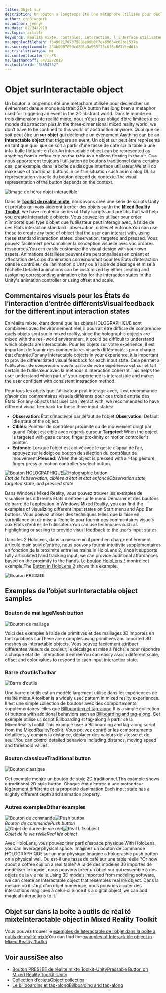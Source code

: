 ```yaml
---
title: Objet sur
description: Un bouton a longtemps été une métaphore utilisée pour déclencher un événement dans le monde abstrait 2D. Dans le monde en trois dimensions de réalité mixte, nous n’êtes pas obligé d’être limitées à ce monde d’abstraction plus.
author: cre8ivepark
ms.author: jennyk
ms.date: 02/24/2019
ms.topic: article
keywords: Réalité mixte, contrôles, interaction, l’interface utilisateur, l’expérience utilisateur
ms.openlocfilehash: f349d21707375690e00b0f7e465634c62be1537e
ms.sourcegitcommit: 384b0087899cd835a3a965f75c6f6c607c9edd1b
ms.translationtype: MT
ms.contentlocale: fr-FR
ms.lasthandoff: 04/12/2019
ms.locfileid: "59594762"
---
```

# <a name="interactable-object"></a><span data-ttu-id="7e9c2-105">Objet sur</span><span class="sxs-lookup"><span data-stu-id="7e9c2-105">Interactable object</span></span>

<span data-ttu-id="7e9c2-106">Un bouton a longtemps été une métaphore utilisée pour déclencher un événement dans le monde abstrait 2D.</span><span class="sxs-lookup"><span data-stu-id="7e9c2-106">A button has long been a metaphor used for triggering an event in the 2D abstract world.</span></span> <span data-ttu-id="7e9c2-107">Dans le monde en trois dimensions de réalité mixte, nous n’êtes pas obligé d’être limitées à ce monde d’abstraction plus.</span><span class="sxs-lookup"><span data-stu-id="7e9c2-107">In the three-dimensional mixed reality world, we don’t have to be confined to this world of abstraction anymore.</span></span> <span data-ttu-id="7e9c2-108">Quoi que ce soit peut être un **sur objet** qui déclenche un événement.</span><span class="sxs-lookup"><span data-stu-id="7e9c2-108">Anything can be an **Interactable object** that triggers an event.</span></span> <span data-ttu-id="7e9c2-109">Un objet sur peut être représenté en tant que quoi que ce soit à partir d’une tasse de café sur la table à une info-bulle flottante en l’air.</span><span class="sxs-lookup"><span data-stu-id="7e9c2-109">An interactable object can be represented as anything from a coffee cup on the table to a balloon floating in the air.</span></span> <span data-ttu-id="7e9c2-110">Que nous apporterons toujours l’utilisation de boutons traditionnel dans certains cas, par exemple, dans la boîte de dialogue interface utilisateur.</span><span class="sxs-lookup"><span data-stu-id="7e9c2-110">We still do make use of traditional buttons in certain situation such as in dialog UI.</span></span> <span data-ttu-id="7e9c2-111">La représentation visuelle du bouton dépend du contexte.</span><span class="sxs-lookup"><span data-stu-id="7e9c2-111">The visual representation of the button depends on the context.</span></span>

![Image de héros objet interactible](images/640px-interactibleobject-hero-640px.jpg)


<span data-ttu-id="7e9c2-113">Dans le  **[Toolkit de réalité mixte](https://github.com/Microsoft/MixedRealityToolkit-Unity)**, nous avons créé une série de scripts Unity et prefabs qui vous aideront à créer des objets sur.</span><span class="sxs-lookup"><span data-stu-id="7e9c2-113">In the **[Mixed Reality Toolkit](https://github.com/Microsoft/MixedRealityToolkit-Unity)**, we have created a series of Unity scripts and prefabs that will help you create Interactable objects.</span></span> <span data-ttu-id="7e9c2-114">Vous pouvez les utiliser pour créer n’importe quel type d’objet que l’utilisateur peut interagir avec, à l’aide de ces États interaction standard : observation, ciblés et enfoncé.</span><span class="sxs-lookup"><span data-stu-id="7e9c2-114">You can use these to create any type of object that the user can interact with, using these standard interaction states: observation, targeted and pressed.</span></span> <span data-ttu-id="7e9c2-115">Vous pouvez facilement personnaliser la conception visuelle avec vos propres ressources.</span><span class="sxs-lookup"><span data-stu-id="7e9c2-115">You can easily customize the visual design with your own assets.</span></span> <span data-ttu-id="7e9c2-116">Animations détaillées peuvent être personnalisées en créant et affectation des clips d’animation correspondant pour les États d’interaction dans le contrôleur de l’animation d’Unity ou à l’aide de décalage et mise à l’échelle.</span><span class="sxs-lookup"><span data-stu-id="7e9c2-116">Detailed animations can be customized by either creating and assigning corresponding animation clips for the interaction states in the Unity's animation controller or using offset and scale.</span></span> 


## <a name="visual-feedback-for-the-different-input-interaction-states"></a><span data-ttu-id="7e9c2-117">Commentaires visuels pour les États de l’interaction d’entrée différents</span><span class="sxs-lookup"><span data-stu-id="7e9c2-117">Visual feedback for the different input interaction states</span></span>

<span data-ttu-id="7e9c2-118">En réalité mixte, étant donné que les objets HOLOGRAPHIQUE sont combinées avec l’environnement réel, il pourrait être difficile de comprendre quels objets sont sur.</span><span class="sxs-lookup"><span data-stu-id="7e9c2-118">In mixed reality, since the holographic objects are mixed with the real-world environment, it could be difficult to understand which objects are interactable.</span></span> <span data-ttu-id="7e9c2-119">Pour les objets sur votre expérience, il est important de fournir des commentaires visuels différenciées pour chaque état d’entrée.</span><span class="sxs-lookup"><span data-stu-id="7e9c2-119">For any interactable objects in your experience, it is important to provide differentiated visual feedback for each input state.</span></span> <span data-ttu-id="7e9c2-120">Cela permet à l’utilisateur de comprendre quelle partie de votre expérience est sur et fait certain de l’utilisateur avec la méthode d’interaction cohérent.</span><span class="sxs-lookup"><span data-stu-id="7e9c2-120">This helps the user understand which part of your experience is interactable and makes the user confident with consistent interaction method.</span></span>

<span data-ttu-id="7e9c2-121">Pour tous les objets que l’utilisateur peut interagir avec, il est recommandé d’avoir des commentaires visuels différents pour ces trois d’entrée des États :</span><span class="sxs-lookup"><span data-stu-id="7e9c2-121">For any objects that user can interact with, we recommended to have different visual feedback for these three input states:</span></span>
* <span data-ttu-id="7e9c2-122">**Observation**: État d’inactivité par défaut de l’objet.</span><span class="sxs-lookup"><span data-stu-id="7e9c2-122">**Observation**: Default idle state of the object.</span></span>
* <span data-ttu-id="7e9c2-123">**Ciblés**: Pointeur de contrôleur proximité ou de mouvement doigt par quand l’objet est ciblé avec regards curseur.</span><span class="sxs-lookup"><span data-stu-id="7e9c2-123">**Targeted**: When the object is targeted with gaze cursor, finger proximity or motion controller's pointer.</span></span>
* <span data-ttu-id="7e9c2-124">**Enfoncé**: Lorsque l’objet est activé avec le geste d’appui de l’air, appuyez sur le doigt ou bouton de sélection du contrôleur de mouvement.</span><span class="sxs-lookup"><span data-stu-id="7e9c2-124">**Pressed**: When the object is pressed with air-tap gesture, finger press or motion controller's select button.</span></span>

<span data-ttu-id="7e9c2-125">![Bouton HOLOGRAPHIQUE](images/640px-interactibleobject-holographicbutton-650px.jpg)</span><span class="sxs-lookup"><span data-stu-id="7e9c2-125">![Holographic button](images/640px-interactibleobject-holographicbutton-650px.jpg)</span></span><br>
<span data-ttu-id="7e9c2-126">*État de l’observation, ciblées d’état et état enfoncé*</span><span class="sxs-lookup"><span data-stu-id="7e9c2-126">*Observation state, targeted state, and pressed state*</span></span>

<span data-ttu-id="7e9c2-127">Dans Windows Mixed Reality, vous pouvez trouver les exemples de visualiser les différents États d’entrée sur le menu Démarrer et des boutons de barre de l’application.</span><span class="sxs-lookup"><span data-stu-id="7e9c2-127">In Windows Mixed Reality, you can find the examples of visualizing different input states on Start menu and App Bar buttons.</span></span> <span data-ttu-id="7e9c2-128">Vous pouvez utiliser des techniques telles que la mise en surbrillance ou de mise à l’échelle pour fournir des commentaires visuels aux États d’entrée de l’utilisateur.</span><span class="sxs-lookup"><span data-stu-id="7e9c2-128">You can use techniques such as highlighting or scaling to provide visual feedback to the user’s input states.</span></span>

<span data-ttu-id="7e9c2-129">Dans les 2 HoloLens, dans la mesure où il prend en charge entièrement articulé main suivi d’entrée, nous pouvons fournir intuitivité supplémentaires en fonction de la proximité entre les mains.</span><span class="sxs-lookup"><span data-stu-id="7e9c2-129">In HoloLens 2, since it supports fully articulated hand tracking input, we can provide additional affordances based on the proximity to the hands.</span></span> <span data-ttu-id="7e9c2-130">Le [bouton HoloLens 2](https://microsoft.github.io/MixedRealityToolkit-Unity/Documentation/README_Button.html) montre cet exemple.</span><span class="sxs-lookup"><span data-stu-id="7e9c2-130">The [Button in HoloLens 2](https://microsoft.github.io/MixedRealityToolkit-Unity/Documentation/README_Button.html) shows this example.</span></span>

![Bouton PRESSEE](images/640px-interactibleobject-pressablebutton-650px.jpg)<br>




## <a name="interactable-object-samples"></a><span data-ttu-id="7e9c2-132">Exemples de l’objet sur</span><span class="sxs-lookup"><span data-stu-id="7e9c2-132">Interactable object samples</span></span>

### <a name="mesh-button"></a><span data-ttu-id="7e9c2-133">Bouton de maillage</span><span class="sxs-lookup"><span data-stu-id="7e9c2-133">Mesh button</span></span>

![Bouton de maillage](images/640px-interactibleobject-meshbutton.jpg)

<span data-ttu-id="7e9c2-135">Voici des exemples à l’aide de primitives et des maillages 3D importés en tant qu’objets sur.</span><span class="sxs-lookup"><span data-stu-id="7e9c2-135">These are examples using primitives and imported 3D meshes as Interactable objects.</span></span> <span data-ttu-id="7e9c2-136">Vous pouvez facilement attribuer différentes valeurs de couleur, le décalage et mise à l’échelle pour répondre à chaque état de l’interaction d’entrée.</span><span class="sxs-lookup"><span data-stu-id="7e9c2-136">You can easily assign different scale, offset and color values to respond to each input interaction state.</span></span>

### <a name="toolbar"></a><span data-ttu-id="7e9c2-137">Barre d’outils</span><span class="sxs-lookup"><span data-stu-id="7e9c2-137">Toolbar</span></span>

![Barre d’outils](images/640px-interactibleobject-toolbar.jpg)

<span data-ttu-id="7e9c2-139">Une barre d’outils est un modèle largement utilisé dans les expériences de réalité mixte.</span><span class="sxs-lookup"><span data-stu-id="7e9c2-139">A toolbar is a widely used pattern in mixed reality experiences.</span></span> <span data-ttu-id="7e9c2-140">Il est une simple collection de boutons avec des comportements supplémentaires telles que [Billboarding et tag-along](billboarding-and-tag-along.md).</span><span class="sxs-lookup"><span data-stu-id="7e9c2-140">It is a simple collection of buttons with additional behaviors such as [Billboarding and tag-along](billboarding-and-tag-along.md).</span></span> <span data-ttu-id="7e9c2-141">Cet exemple utilise un script Billboarding et tag-along à partir de la MixedRealityToolkit.</span><span class="sxs-lookup"><span data-stu-id="7e9c2-141">This example uses a Billboarding and tag-along script from the MixedRealityToolkit.</span></span> <span data-ttu-id="7e9c2-142">Vous pouvez contrôler les comportements détaillées, y compris la distance, déplacer des valeurs de vitesse et de seuil.</span><span class="sxs-lookup"><span data-stu-id="7e9c2-142">You can control detailed behaviors including distance, moving speed and threshold values.</span></span>

### <a name="traditional-button"></a><span data-ttu-id="7e9c2-143">Bouton classique</span><span class="sxs-lookup"><span data-stu-id="7e9c2-143">Traditional button</span></span>

![Bouton classique](images/640px-interactibleobject-traditionalbutton.jpg)

<span data-ttu-id="7e9c2-145">Cet exemple montre un bouton de style 2D traditionnel.</span><span class="sxs-lookup"><span data-stu-id="7e9c2-145">This example shows a traditional 2D style button.</span></span> <span data-ttu-id="7e9c2-146">Chaque état d’entrée a une profondeur légèrement différente et la propriété d’animation.</span><span class="sxs-lookup"><span data-stu-id="7e9c2-146">Each input state has a slightly different depth and animation property.</span></span>

### <a name="other-examples"></a><span data-ttu-id="7e9c2-147">Autres exemples</span><span class="sxs-lookup"><span data-stu-id="7e9c2-147">Other examples</span></span>

<span data-ttu-id="7e9c2-148">![Bouton de commande](images/640px-interactibleobject-pushbutton.jpg)</span><span class="sxs-lookup"><span data-stu-id="7e9c2-148">![Push button](images/640px-interactibleobject-pushbutton.jpg)</span></span><br>
<span data-ttu-id="7e9c2-149">*Bouton de commande*</span><span class="sxs-lookup"><span data-stu-id="7e9c2-149">*Push button*</span></span>
<br>
<span data-ttu-id="7e9c2-150">![Objet de durée de vie réel](images/640px-interactibleobject-reallifeobject.jpg)</span><span class="sxs-lookup"><span data-stu-id="7e9c2-150">![Real Life object](images/640px-interactibleobject-reallifeobject.jpg)</span></span><br>
<span data-ttu-id="7e9c2-151">*Objet de la vie réelle*</span><span class="sxs-lookup"><span data-stu-id="7e9c2-151">*Real life object*</span></span>

<span data-ttu-id="7e9c2-152">Avec HoloLens, vous pouvez tirer parti d’espace physique.</span><span class="sxs-lookup"><span data-stu-id="7e9c2-152">With HoloLens, you can leverage physical space.</span></span> <span data-ttu-id="7e9c2-153">Imaginez un bouton de commande HOLOGRAPHIQUE sur un mur physique.</span><span class="sxs-lookup"><span data-stu-id="7e9c2-153">Imagine a holographic push button on a physical wall.</span></span> <span data-ttu-id="7e9c2-154">Ou est-il une tasse de café sur une table réelle ?</span><span class="sxs-lookup"><span data-stu-id="7e9c2-154">Or how about a coffee cup on a real table?</span></span> <span data-ttu-id="7e9c2-155">À l’aide des modèles 3D importés de modéliser le logiciel, nous pouvons créer un objet sur qui ressemble à des objets de la vie réelle.</span><span class="sxs-lookup"><span data-stu-id="7e9c2-155">Using 3D models imported from modeling software, we can create an Interactable object that resembles real life object.</span></span> <span data-ttu-id="7e9c2-156">Dans la mesure où il s’agit d’un objet numérique, nous pouvons ajouter des interactions magiques à celui-ci.</span><span class="sxs-lookup"><span data-stu-id="7e9c2-156">Since it's a digital object, we can add magical interactions to it.</span></span>

## <a name="interactable-object-in-mixed-reality-toolkit"></a><span data-ttu-id="7e9c2-157">Objet sur dans la boîte à outils de réalité mixte</span><span class="sxs-lookup"><span data-stu-id="7e9c2-157">Interactable object in Mixed Reality Toolkit</span></span>
<span data-ttu-id="7e9c2-158">Vous pouvez trouver le [exemples de Interactable de l’objet dans la boîte à outils de réalité mixte](https://microsoft.github.io/MixedRealityToolkit-Unity/Documentation/README_Interactable.html)</span><span class="sxs-lookup"><span data-stu-id="7e9c2-158">You can find the [examples of Interactable object in Mixed Reality Toolkit](https://microsoft.github.io/MixedRealityToolkit-Unity/Documentation/README_Interactable.html)</span></span>


## <a name="see-also"></a><span data-ttu-id="7e9c2-159">Voir aussi</span><span class="sxs-lookup"><span data-stu-id="7e9c2-159">See also</span></span>
* [<span data-ttu-id="7e9c2-160">Bouton PRESSEE de réalité mixte Toolkit-Unity</span><span class="sxs-lookup"><span data-stu-id="7e9c2-160">Pressable Button on Mixed Reality Toolkit-Unity</span></span>](https://microsoft.github.io/MixedRealityToolkit-Unity/Documentation/README_Button.html)
* [<span data-ttu-id="7e9c2-161">Collection d’objets</span><span class="sxs-lookup"><span data-stu-id="7e9c2-161">Object collection</span></span>](object-collection.md)
* [<span data-ttu-id="7e9c2-162">Le billboarding et tag-along</span><span class="sxs-lookup"><span data-stu-id="7e9c2-162">Billboarding and tag-along</span></span>](billboarding-and-tag-along.md)
